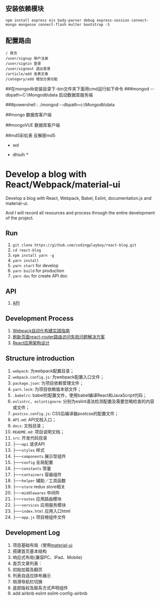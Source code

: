 ## 安装依赖模块

```
npm install express ejs body-parser debug express-session connect-mongo mongoose connect-flash multer bootstrap -S
```

## 配置路由

```
/ 首页
/user/signup 用户注册
/user/signin 登录
/user/signout 退出登录
/article/add 发表文章
/category/add 增加分类功能
```

##在mongodb安装目录下-bin文件夹下面用cmd运行如下命令
###mongod --dbpath=C:\Mongodb\data   启动数据库服务端

###powershell  :
 ./mongod --dbpath=c:\Mongodb\data


##mongo  数据库客户端

##mongoVUE 数据库客户端

##md5彩虹表 反解密md5 

 
- wd 
* dhiuih *

# Develop a blog with React/Webpack/material-ui

Develop a blog with React, Webpack, Babel, Eslint, documentation.js and material-ui.

And I will record all resources and process through the entire development of the project.

## Run

1. `git clone https://github.com/codingplayboy/react-blog.git`
2. `cd react-blog`
3. `npm install yarn -g`
4. `yarn install`
5. `yarn start` for develop
6. `yarn build` for production
7. `yarn doc` for create API doc

## API

1. [API](https://github.com/codingplayboy/react-blog/blob/master/API.md)

## Development Process

1. [Webpack自动化构建实践指南](https://github.com/codingplayboy/react-blog/blob/master/docs/initWebpack.md)
2. [刷新页面react-router路由访问失败问题解决方案](https://github.com/codingplayboy/react-blog/blob/master/docs/webpack-dev-server-reflush-404.md)
3. [React应用架构设计](https://github.com/codingplayboy/react-blog/blob/master/docs/react-app-structure.md)

## Structure introduction

1. `webpack`: 为webpack配置目录；
2. `webpack.config.js`: 为webpack配置入口文件；
3. `package.json`: 为项目依赖管理文件；
4. `yarn.lock`: 为项目依赖版本锁文件；
5. `.babelrc`: babel的配置文件，使用babel编译React和JavaScript代码；
6. `eslintrc, eslintignore`: 分别为eslint语法检测配置及需要忽略检查的内容或文件；
7. `postcss.config.js`: CSS后编译器postcss的配置文件；
8. `API.md`: API文档入口；
9. `docs`: 文档目录；
10. `README.md`: 项目说明文档； 
11. `src`: 开发代码目录
  1. ├──`api` 请求API
  2. ├──`styles` 样式
  3. ├──`components` 展示型组件
  4. ├──`config` 全局配置
  5. ├──`constants` 常量
  6. ├──`containers` 容器组件
  7. ├──`helper` 辅助／工具函数
  8. ├──`store` redux store相关
  9. ├──`middlewares` 中间件
  10. ├──`routes` 应用路由模块
  11. ├──`services` 应用服务模块
  12. ├──`index.html` 应用入口html
  13. ├──`app.js` 项目根组件文件

## Development Log

1. 项目基础布局（使用[material-ui](https://material-ui-next.com/）)
  1. 搭建首页基本结构
  1. 响应式布局(兼容PC、iPad、Mobile)
2. 首页文章列表：
  1. 初始加载及翻页
  1. 列表自适应排布展示
3. 侧滑导航栏切换
4. 底部版权及联系方式声明组件  
5. add airbnb eslint eslint-config-airbnb



